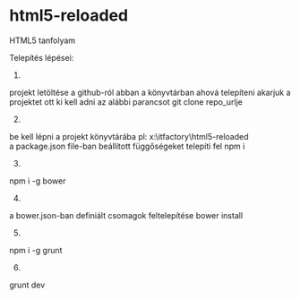 # html5-reloaded
HTML5 tanfolyam

Telepítés lépései:

1.
projekt letöltése a github-ról
abban a könyvtárban ahová telepíteni akarjuk a projektet ott ki kell adni az alábbi parancsot
git clone repo_urlje

2.
be kell lépni a projekt könyvtárába pl: x:\itfactory\html5-reloaded\
a package.json file-ban beállított függőségeket telepíti fel
npm i

3.
npm i -g bower

4.
a bower.json-ban definiált csomagok feltelepítése
bower install

5.
npm i -g grunt

6.
grunt dev
